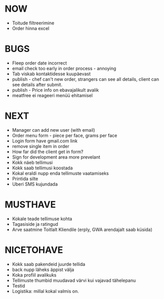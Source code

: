 # NOW
* Toitude filtreerimine
* Order hinna excel

# BUGS
* Fleep order date incorrect
* email check too early in order process - annoying
* Tab viskab kontaktidesse kuupäevast
* publish - chef can't new order, strangers can see all details, client can see details after submit.
* publish - Price info on ebavajalikult avalik
* meatfree ei reageeri menüü ehitamisel

# NEXT
* Manager can add new user (with email)
* Order menu form - piece per face, grams per face
* Login form have gmail.com link
* remove single item in order
* How far did the client get in form?
* Sign for development area more prevelant
* Kokk näeb tellimusi
* Kokk saab tellimusi koostada
* Kokal eraldi nupp enda tellimuste vaatamiseks
* Printida silte
* Uberi SMS kujundada

# MUSTHAVE
* Kokale teade tellimuse kohta
* Tagasiside ja ratingud
* Arve saatmine Toitlalt Kliendile (erply, GWA arendajalt saab küsida)

# NICETOHAVE
* Kokk saab pakendeid juurde tellida
* back nupp läheks äppist välja
* Koka profiil avalikuks
* Tellimuste thumbid muudavad värvi kui vajavad tähelepanu
* Testid
* Logistika: millal kokal valmis on.

